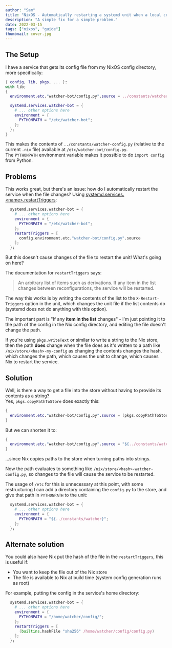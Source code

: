 ```yaml
---
author: "Sam"
title: "NixOS - Automatically restarting a systemd unit when a local config file changes"
description: "A simple fix for a simple problem."
date: 2022-03-15
tags: ["nixos", "guide"]
thumbnail: cover.jpg
---
```


## The Setup
I have a service that gets its config file from my NixOS config directory, more specifically:

```nix
{ config, lib, pkgs, ... }:
with lib;
{
  environment.etc."watcher-bot/config.py".source = ../constants/watcher-config.py;

  systemd.services.watcher-bot = {
    # ... other options here
    environment = {
      PYTHONPATH = "/etc/watcher-bot";
    };
  };
}
```

This makes the contents of `../constants/watcher-config.py` (relative to the current `.nix` file) available at `/etc/watcher-bot/config.py`.  
The `PYTHONPATH` environment variable makes it possible to do `import config` from Python.

## Problems
This works great, but there's an issue: how do I automatically restart the service when the file changes?
Using [systemd.services.\<name\>.restartTriggers](https://search.nixos.org/options?channel=21.11&show=systemd.services.%3Cname%3E.restartTriggers&from=0&size=50&sort=relevance&type=packages&query=systemd.services.%3Cname%3E.restartTriggers):


```nix
  systemd.services.watcher-bot = {
    # ... other options here
    environment = {
      PYTHONPATH = "/etc/watcher-bot";
    };
    restartTriggers = [
      config.environment.etc."watcher-bot/config.py".source
    ];
  };
```

But this doesn't cause changes of the file to restart the unit! What's going on here?

The documentation for `restartTriggers` says:
> An arbitrary list of items such as derivations. If any item in the list changes between reconfigurations, the service will be restarted. 

The way this works is by writing the contents of the list to the `X-Restart-Triggers` option in the unit,
which changes the unit file if the list contents do (systemd does not do anything with this option).

The important part is "If any **item in the list** changes" -
I'm just pointing it to the path of the config in the Nix config directory, and editing the file doesn't change the path.

If you're using `pkgs.writeText` or similar to write a string to the Nix store,
then the path **does** change when the file does as it's written to a path like
`/nix/store/<hash>-my-config` as changing the contents changes the hash,
which changes the path, which causes the unit to change, which causes Nix to restart the service.

## Solution
Well, is there a way to get a file into the store without having to provide its contents as a string?  
Yes, `pkgs.copyPathToStore` does exactly this:

```nix
{
  environment.etc."watcher-bot/config.py".source = (pkgs.copyPathToStore ../constants/watcher-config.py);
}
```

But we can shorten it to:

```nix
{
  environment.etc."watcher-bot/config.py".source = "${../constants/watcher-config.py}";
}
```
...since Nix copies paths to the store when turning paths into strings.

Now the path evaluates to something like `/nix/store/<hash>-watcher-config.py`, so changes to the file will cause the service to be restarted.

The usage of `/etc` for this is unnecessary at this point, with some restructuring I can add a
directory containing the `config.py` to the store, and give that path in `PYTHONPATH` to the unit:

```nix
  systemd.services.watcher-bot = {
    # ... other options here
    environment = {
      PYTHONPATH = "${../constants/watcher}";
    };
  };
```

## Alternate solution
You could also have Nix put the hash of the file in the `restartTriggers`, this is useful if:
- You want to keep the file out of the Nix store
- The file is available to Nix at build time (system config generation runs as root)

For example, putting the config in the service's home directory:
```nix
  systemd.services.watcher-bot = {
    # ... other options here
    environment = {
      PYTHONPATH = "/home/watcher/config/";
    };
    restartTriggers = [
      (builtins.hashFile "sha256" /home/watcher/config/config.py)
    ];
  };
```